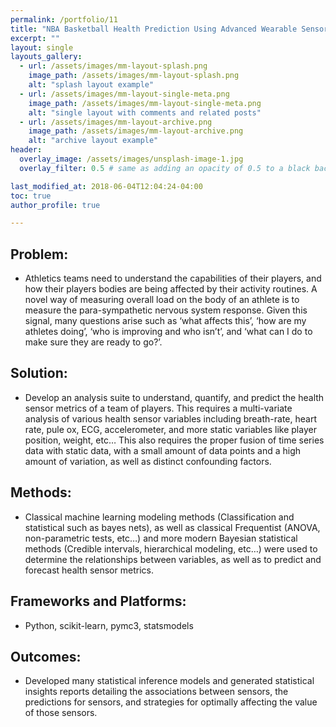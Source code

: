 ```yaml
---
permalink: /portfolio/11
title: "NBA Basketball Health Prediction Using Advanced Wearable Sensors"
excerpt: ""
layout: single
layouts_gallery:
  - url: /assets/images/mm-layout-splash.png
    image_path: /assets/images/mm-layout-splash.png
    alt: "splash layout example"
  - url: /assets/images/mm-layout-single-meta.png
    image_path: /assets/images/mm-layout-single-meta.png
    alt: "single layout with comments and related posts"
  - url: /assets/images/mm-layout-archive.png
    image_path: /assets/images/mm-layout-archive.png
    alt: "archive layout example"
header:
  overlay_image: /assets/images/unsplash-image-1.jpg
  overlay_filter: 0.5 # same as adding an opacity of 0.5 to a black background

last_modified_at: 2018-06-04T12:04:24-04:00
toc: true
author_profile: true

---
```


## Problem: 
* Athletics teams need to understand the capabilities of their players, and how their players bodies are being affected by their activity routines. A novel way of measuring overall load on the body of an athlete is to measure the para-sympathetic nervous system response. Given this signal, many questions arise such as ‘what affects this’, ‘how are my athletes doing’, ‘who is improving and who isn’t’, and ‘what can I do to make sure they are ready to go?’.

## Solution: 
* Develop an analysis suite to understand, quantify, and predict the health sensor metrics of a team of players. This requires a multi-variate analysis of various health sensor variables including breath-rate, heart rate, pule ox, ECG, accelerometer, and more static variables like player position, weight, etc… This also requires the proper fusion of time series data with static data, with a small amount of data points and a high amount of variation, as well as distinct confounding factors. 

## Methods:
* Classical machine learning modeling methods (Classification and statistical such as bayes nets), as well as classical Frequentist (ANOVA, non-parametric tests, etc…) and more modern Bayesian statistical methods (Credible intervals, hierarchical modeling, etc…) were used to determine the relationships between variables, as well as to predict and forecast health sensor metrics.

## Frameworks and Platforms:
* Python, scikit-learn, pymc3, statsmodels

## Outcomes:
* Developed many statistical inference models and generated statistical insights reports detailing the associations between sensors, the predictions for sensors, and strategies for optimally affecting the value of those sensors.































